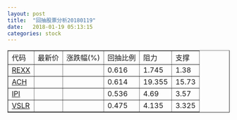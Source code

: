 ```yaml
---
layout: post
title:  "回抽股票分析20180119"
date:   2018-01-19 05:13:15
categories: stock
---
```

<script type="text/javascript">
var stockList = []
stockList.push('gb_rexx');
stockList.push('gb_ach');
stockList.push('gb_ipi');
stockList.push('gb_vslr');
</script>
<table border="1">
 <tr>
 <td>代码</td>
 <td>最新价</td>
 <td>涨跌幅(%)</td>
 <td>回抽比例</td>
 <td>阻力</td>
 <td>支撑</td>
</tr>
  <tr id="rexx">
  <td><a href="http://stock.finance.sina.com.cn/usstock/quotes/REXX.html" target="_blank">REXX</a></td><td></td><td></td><td>0.616</td><td>1.745</td><td>1.38</td></tr>
  <tr id="ach">
  <td><a href="http://stock.finance.sina.com.cn/usstock/quotes/ACH.html" target="_blank">ACH</a></td><td></td><td></td><td>0.614</td><td>19.355</td><td>15.73</td></tr>
  <tr id="ipi">
  <td><a href="http://stock.finance.sina.com.cn/usstock/quotes/IPI.html" target="_blank">IPI</a></td><td></td><td></td><td>0.536</td><td>4.69</td><td>3.57</td></tr>
  <tr id="vslr">
  <td><a href="http://stock.finance.sina.com.cn/usstock/quotes/VSLR.html" target="_blank">VSLR</a></td><td></td><td></td><td>0.475</td><td>4.135</td><td>3.325</td></tr>
</table>
